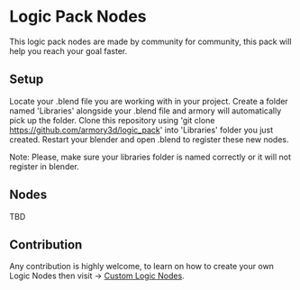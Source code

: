 # Logic Pack Nodes

This logic pack nodes are made by community for community, this pack will help you reach your goal faster.

## Setup

Locate your .blend file you are working with in your project.
Create a folder named 'Libraries' alongside your .blend file and armory will automatically pick up the folder.
Clone this repository using 'git clone https://github.com/armory3d/logic_pack' into 'Libraries' folder you just created.
Restart your blender and open .blend to register these new nodes.

Note: Please, make sure your libraries folder is named correctly or it will not register in blender.

## Nodes
TBD

## Contribution
Any contribution is highly welcome, to learn on how to create your own Logic Nodes then visit -> [Custom Logic Nodes](/dev/logicnodes.md).